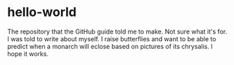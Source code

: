 # hello-world
The repository that the GitHub guide told me to make. Not sure what it's for. 
I was told to write about myself. I raise butterflies and want to be able to predict when a monarch will eclose based on pictures of its chrysalis. I hope it works. 
